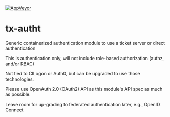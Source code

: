 [![AppVeyor](https://img.shields.io/docker/cloud/build/txscience/txautht?style=plastic)](https://hub.docker.com/repository/docker/txscience/txautht/builds)

# tx-autht
Generic containerized authentication module to use a ticket server or direct authentication

This is authentication only, will not include role-based authorization (authz, and/or RBAC)

Not tied to CILogon or Auth0, but can be upgraded to use those technologies.

Please use OpenAuth 2.0 (OAuth2) API as this module's API spec as much as possible.

Leave room for up-grading to federated authentication later, e.g., OpenID Connect
